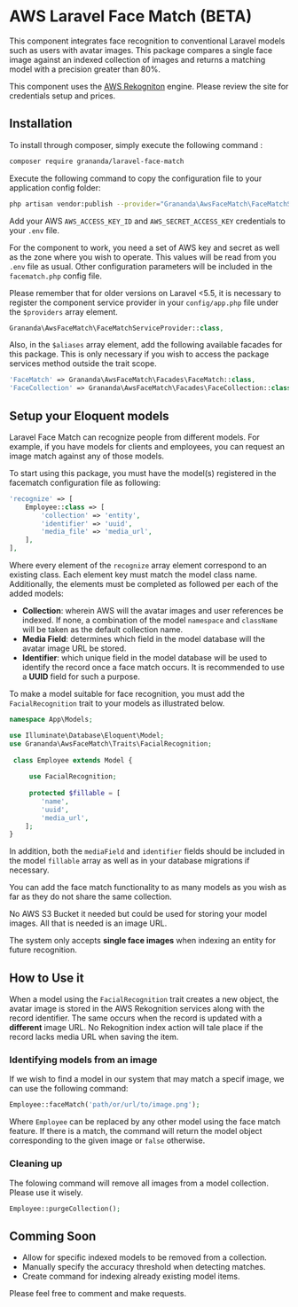 
  
# AWS Laravel Face Match  (BETA)  
This component integrates face recognition to conventional Laravel models such as users with avatar images. This package compares a single face image against an indexed collection of images and returns a matching model with a precision greater than 80%.  
  
This component uses the  [AWS Rekogniton](https://aws.amazon.com/es/rekognition/) engine. Please review the site for credentials setup and prices.

## Installation    
 To install through composer, simply execute the following command :    
```sh 
composer require grananda/laravel-face-match  
```  
Execute the following command to copy the configuration file to your application config folder:  
  
```sh  
php artisan vendor:publish --provider="Grananda\AwsFaceMatch\FaceMatchServiceProvider"  
```  
  
Add your AWS `AWS_ACCESS_KEY_ID` and `AWS_SECRET_ACCESS_KEY` credentials to your `.env` file.  
  
For the component to work, you need a set of AWS key and secret as well as the zone where you wish to operate. This values will be read from you `.env` file as usual. Other configuration parameters will be included in the `facematch.php` config file.
  
Please remember that for older versions on Laravel <5.5, it is necessary to register the component service provider in your `config/app.php` file under the `$providers` array element.  
  
```php  
Grananda\AwsFaceMatch\FaceMatchServiceProvider::class,  
```  
  
Also, in the `$aliases` array element, add the following available facades for this package.  This is only necessary if you wish to access the package services method outside the trait scope.
  
```php  
'FaceMatch' => Grananda\AwsFaceMatch\Facades\FaceMatch::class,
'FaceCollection' => Grananda\AwsFaceMatch\Facades\FaceCollection::class,  
```  
  ## Setup your Eloquent models  
Laravel Face Match can recognize people from different models. For example, if you have models for clients and employees, you can request an image match against any of those models.

To start using this package, you must have the model(s) registered in the facematch configuration file as following:

``` php
'recognize' => [  
    Employee::class => [  
        'collection' => 'entity',  
        'identifier' => 'uuid',  
        'media_file' => 'media_url',  
    ],
],
```

 Where every element of the `recognize` array element correspond to an existing class. Each element key must match the model class name. Additionally, the elements must be completed as followed per each of the added models:
 

 - **Collection**:  wherein AWS will the avatar images and user references be indexed. If none, a combination of the model `namespace` and `className` will be taken as the default collection name.
 - **Media Field**: determines which field in the model database will the avatar image URL be stored.
 - **Identifier**: which unique field in the model database will be used to identify the record once a face match occurs. It is recommended to use a **UUID** field for such a purpose.  
    
To make a model suitable for face recognition, you must add the `FacialRecognition` trait to your models as illustrated below.    
    
```php 
namespace App\Models;    

use Illuminate\Database\Eloquent\Model; 
use Grananda\AwsFaceMatch\Traits\FacialRecognition;    
 
 class Employee extends Model {  
 
     use FacialRecognition;  
 
     protected $fillable = [
        'name',
        'uuid',
        'media_url',
    ];   
} 
```    
In addition, both the `mediaField` and `identifier` fields should be included in the model `fillable` array as well as in your database migrations if necessary.  
  
You can add the face match functionality to as many models as you wish as far as they do not share the same collection.  
  
No AWS S3 Bucket it needed but could be used for storing your model images. All that is needed is an image URL.  
  
The system only accepts **single face images** when indexing an entity for future recognition.  
   
 ## How to Use it  
When a model using the `FacialRecognition` trait creates a new object, the avatar image is stored in the AWS Rekognition services along with the record identifier. The same occurs when the record is updated with a **different** image URL. No Rekognition index action will tale place if the record lacks media URL when saving the item.  
  
### Identifying models from an image  
If we wish to find a model in our system that may match a specif image, we can use the following command:  
  
```php 
Employee::faceMatch('path/or/url/to/image.png');  
```  
Where `Employee` can be replaced by any other model using the face match feature. If there is a match, the command will return the model object corresponding to the given image or `false` otherwise.  
  
### Cleaning up  
The folowing command will remove all images from a model collection. Please use it wisely.  
```php 
Employee::purgeCollection();  
```  
  
## Comming Soon  
- Allow for specific indexed models to be removed from a collection.  
- Manually specify the accuracy threshold when detecting matches.  
- Create command for indexing already existing model items.
  
Please feel free to comment and make requests.
